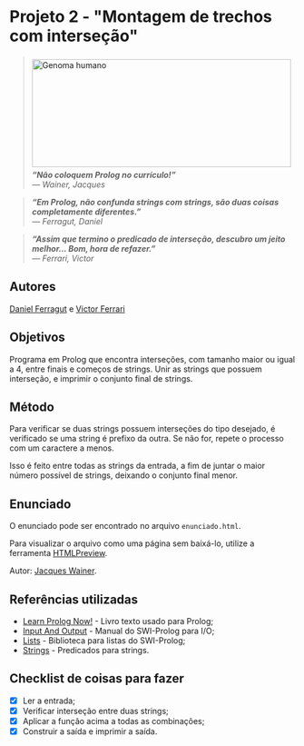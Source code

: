 # Projeto 2 - "Montagem de trechos com interseção"

 <img align = "left" src= https://geneticliteracyproject.org/wp-content/uploads/2018/06/6-20-2018-harnessing-the-human-genome-286123.png width="456" height="190"  hspace="40" vspace="5" alt="Genoma humano">

> ***“Não coloquem Prolog no currículo!”** <br /> ― Wainer, Jacques*

> ***“Em Prolog, não confunda strings com strings, são duas coisas completamente diferentes.”** <br /> ― Ferragut, Daniel*

> ***“Assim que termino o predicado de interseção, descubro um jeito melhor... Bom, hora de refazer.”** <br /> ― Ferrari, Victor*

## Autores
[Daniel Ferragut](https://github.com/danielferragut) e [Victor Ferrari](https://github.com/VFerrari)

## Objetivos
Programa em Prolog que encontra interseções, com tamanho maior ou igual a 4, entre finais e começos de strings.
Unir as strings que possuem interseção, e imprimir o conjunto final de strings.

## Método
Para verificar se duas strings possuem interseções do tipo desejado, é verificado se uma string é prefixo da outra.
Se não for, repete o processo com um caractere a menos.

Isso é feito entre todas as strings da entrada, a fim de juntar o maior número possível de strings, deixando o conjunto final menor.

## Enunciado
O enunciado pode ser encontrado no arquivo `enunciado.html`.

Para visualizar o arquivo como uma página sem baixá-lo, utilize a ferramenta [HTMLPreview](http://htmlpreview.github.io/).

Autor: [Jacques Wainer](https://ic.unicamp.br/~wainer).

## Referências utilizadas
* [Learn Prolog Now!](http://www.learnprolognow.org/) - Livro texto usado para Prolog;
* [Input And Output](http://www.swi-prolog.org/pldoc/man?section=IO) - Manual do SWI-Prolog para I/O;
* [Lists](http://www.swi-prolog.org/pldoc/man?section=lists) - Biblioteca para listas do SWI-Prolog;
* [Strings](http://www.swi-prolog.org/pldoc/man?section=string-predicates) - Predicados para strings.

## Checklist de coisas para fazer
  -  [x] Ler a entrada;
  -  [x] Verificar interseção entre duas strings;
  -  [x] Aplicar a função acima a todas as combinações;
  -  [x] Construir a saída e imprimir a saída.
